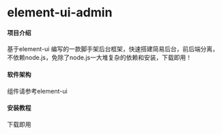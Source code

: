 # element-ui-admin

#### 项目介绍
基于element-ui 编写的一款脚手架后台框架，快速搭建简易后台，前后端分离，不依赖node.js，免除了node.js一大堆复杂的依赖和安装，下载即用！

#### 软件架构
组件请参考element-ui

#### 安装教程

下载即用
